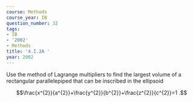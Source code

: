 ```yaml
---
course: Methods
course_year: IB
question_number: 32
tags:
- IB
- '2002'
- Methods
title: '4.I.2A '
year: 2002
---
```



Use the method of Lagrange multipliers to find the largest volume of a rectangular parallelepiped that can be inscribed in the ellipsoid

$$\frac{x^{2}}{a^{2}}+\frac{y^{2}}{b^{2}}+\frac{z^{2}}{c^{2}}=1 .$$